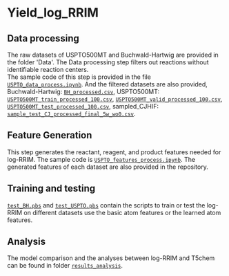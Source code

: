 # Yield_log_RRIM
## Data processing
The raw datasets of USPTO500MT and Buchwald-Hartwig are provided in the folder 'Data'. The Data processing step filters out reactions without identifiable reaction centers. <br>
The sample code of this step is provided in the file [`USPTO_data_process.ipynb`](USPTO_data_process.ipynb). And the filtered datasets are also provided, Buchwald-Hartwig: [`BH_processed.csv`](BH_processed.csv), USPTO500MT: [`USPTO500MT_train_processed_100.csv`](USPTO500MT_train_processed_100.csv), [`USPTO500MT_valid_processed_100.csv`](USPTO500MT_valid_processed_100.csv), [`USPTO500MT_test_processed_100.csv`](USPTO500MT_test_processed_100.csv), sampled_CJHIF: [`sample_test_CJ_processed_final_5w_wo0.csv`](sample_test_CJ_processed_final_5w_wo0.csv).

## Feature Generation
This step generates the reactant, reagent, and product features needed for log-RRIM. The sample code is [`USPTO_features_process.ipynb`](USPTO_features_process.ipynb). The generated features of each dataset are also provided in the repository.

## Training and testing
[`test_BH.pbs`](test_BH.pbs) and [`test_USPTO.pbs`](test_USPTO.pbs) contain the scripts to train or test the log-RRIM on different datasets use the basic atom features or the learned atom features.

## Analysis
The model comparison and the analyses between log-RRIM and T5chem can be found in folder [`results_analysis`](results_analysis).
